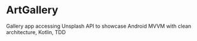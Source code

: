 # ArtGallery
Gallery app accessing Unsplash API to showcase Android MVVM with clean architecture,   Kotlin,  TDD
